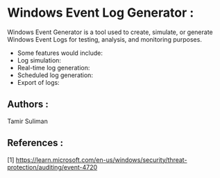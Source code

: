 # Windows Event Log Generator :

Windows Event Generator is a tool  used  to create, simulate, or generate Windows Event Logs for testing, analysis, and monitoring purposes.

* Some features would include:
* Log simulation:
* Real-time log generation: 
* Scheduled log generation:
* Export of logs:


## Authors  :
Tamir Suliman 

## References :
[1] https://learn.microsoft.com/en-us/windows/security/threat-protection/auditing/event-4720
